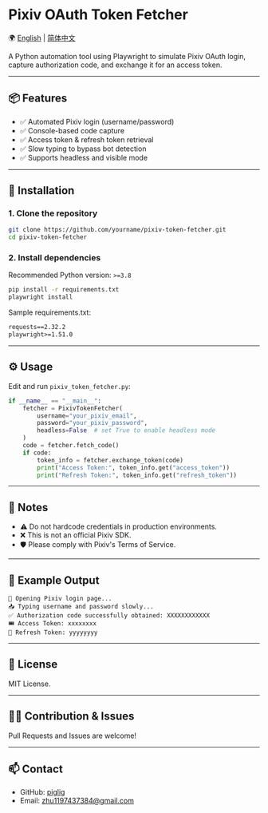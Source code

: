 # Pixiv OAuth Token Fetcher

🌍 [English](README.md) | [简体中文](README.zh-CN.md)

A Python automation tool using Playwright to simulate Pixiv OAuth login, capture authorization code, and exchange it for an access token.

---

## 📦 Features

- ✅ Automated Pixiv login (username/password)
- ✅ Console-based code capture
- ✅ Access token & refresh token retrieval
- ✅ Slow typing to bypass bot detection
- ✅ Supports headless and visible mode

---

## 🚀 Installation

### 1. Clone the repository

```bash
git clone https://github.com/yourname/pixiv-token-fetcher.git
cd pixiv-token-fetcher
```

### 2. Install dependencies

Recommended Python version: `>=3.8`

```bash
pip install -r requirements.txt
playwright install
```

Sample requirements.txt:

```txt
requests==2.32.2
playwright>=1.51.0
```

---

## ⚙️ Usage

Edit and run `pixiv_token_fetcher.py`:

```python
if __name__ == "__main__":
    fetcher = PixivTokenFetcher(
        username="your_pixiv_email",
        password="your_pixiv_password",
        headless=False  # set True to enable headless mode
    )
    code = fetcher.fetch_code()
    if code:
        token_info = fetcher.exchange_token(code)
        print("Access Token:", token_info.get("access_token"))
        print("Refresh Token:", token_info.get("refresh_token"))
```

---

## 📌 Notes

- ⚠️ Do not hardcode credentials in production environments.
- ❌ This is not an official Pixiv SDK.
- 🛡 Please comply with Pixiv's Terms of Service.

---

## 🧪 Example Output

```
🚀 Opening Pixiv login page...
📥 Typing username and password slowly...
✅ Authorization code successfully obtained: XXXXXXXXXXXX
🎟️ Access Token: xxxxxxxx
🔁 Refresh Token: yyyyyyyy
```

---

## 📝 License

MIT License.

---

## 🙋‍♀️ Contribution & Issues

Pull Requests and Issues are welcome!

---

## 📫 Contact

- GitHub: [piglig](https://github.com/piglig)
- Email: zhu1197437384@gmail.com
